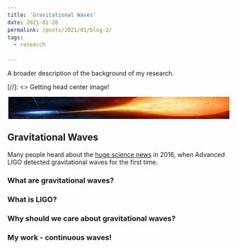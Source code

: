 ```yaml
---
title: 'Gravitational Waves'
date: 2021-01-20
permalink: /posts/2021/01/blog-2/
tags:
  - research

---
```


A broader description of the background of my research.

[//]: <> Getting head center image!

<html>
<head>
<meta name="viewport" content="width=device-width, initial-scale=1">
<style>
img {
  display: block;
  margin-left: auto;
  margin-right: auto;
}
</style>
</head>
<body>

<img src='/images/ScoX1.jpg' width="500" height="50" class="center">

</body>
</html>

## Gravitational Waves
Many people heard about the [huge science news][LIGO] in 2016, when Advanced LIGO detected gravitational waves for the first time.

### What are gravitational waves?

### What is LIGO?

### Why should we care about gravitational waves?

### My work - continuous waves!





[LIGO]: <https://news.mit.edu/2016/ligo-first-detection-gravitational-waves-0211>